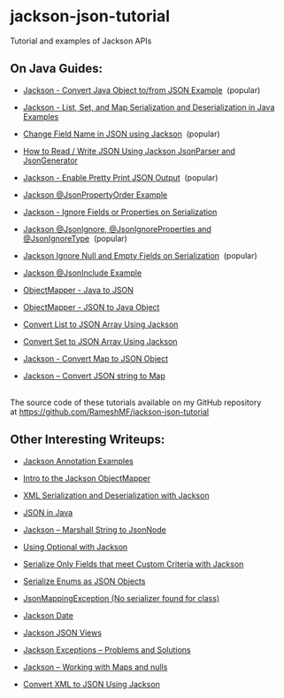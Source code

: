 # jackson-json-tutorial
Tutorial and examples of Jackson APIs

<div>
<h2 style="text-align: left;">
On Java Guides:</h2>
<div style="text-align: left;">
</div>
<ul style="text-align: left;">
<li><a href="https://www.javaguides.net/2019/04/jackson-convert-java-object-tofrom-json-example.html" target="_blank">Jackson - Convert Java Object to/from JSON Example</a>&nbsp;&nbsp;(popular)</li>
</ul>
<ul style="text-align: left;">
<li><a href="https://www.javaguides.net/2019/04/jackson-list-set-and-map-serialization-and-deseialization-in-java-example.html" target="_blank">Jackson - List, Set, and Map Serialization and Deserialization in Java Examples</a></li>
</ul>
<ul style="text-align: left;">
<li><a href="https://www.javaguides.net/2019/04/change-field-name-in-json-using-jackson.html" target="_blank">Change Field Name in JSON using Jackson</a>&nbsp;&nbsp;(popular)</li>
</ul>
<ul style="text-align: left;">
<li><a href="https://www.javaguides.net/2019/04/how-to-read-write-json-using-jackson-jsonparser-and-jsongenerator.html" target="_blank">How to Read / Write JSON Using Jackson JsonParser and JsonGenerator</a></li>
</ul>
<ul style="text-align: left;">
<li><a href="https://www.javaguides.net/2019/04/jackson-enable-pretty-print-json-output.html" target="_blank">Jackson - Enable Pretty Print JSON Output</a>&nbsp;&nbsp;(popular)</li>
</ul>
<ul style="text-align: left;">
<li><a href="https://www.javaguides.net/2019/04/jackson-jsonpropertyorder-example.html" target="_blank">Jackson @JsonPropertyOrder Example</a></li>
</ul>
<ul style="text-align: left;">
<li><a href="https://www.javaguides.net/2019/04/jackson-ignore-fields-or-properties-on-serialization.html" target="_blank">Jackson - Ignore Fields or Properties on Serialization</a></li>
</ul>
<ul style="text-align: left;">
<li><a href="https://www.javaguides.net/2019/04/jackson-jsonignore-jsonignoreproperties-and-jsonignoretype.html" target="_blank">Jackson @JsonIgnore, @JsonIgnoreProperties and @JsonIgnoreType</a>&nbsp;&nbsp;(popular)</li>
</ul>
<ul style="text-align: left;">
<li><a href="https://www.javaguides.net/2019/04/jackson-ignore-null-and-empty-fields-on-serialization.html" target="_blank">Jackson Ignore Null and Empty Fields on Serialization</a>&nbsp;&nbsp;(popular)</li>
</ul>
<div style="text-align: left;">
</div>
<ul style="text-align: left;">
<li><a href="https://www.javaguides.net/2019/04/jackson-jsoninclude-example.html" target="_blank">Jackson @JsonInclude Example</a></li>
</ul>
<ul style="text-align: left;">
<li><a href="https://www.javaguides.net/2019/07/objectmapper-java-to-json.html" target="_blank">ObjectMapper - Java to JSON</a></li>
</ul>
<div style="text-align: left;">
</div>
<ul style="text-align: left;">
<li><a href="https://www.javaguides.net/2019/07/objectmapper-json-to-java-object.html" target="_blank">ObjectMapper - JSON to Java Object</a></li>
</ul>
<ul style="text-align: left;">
<li><a href="https://www.javaguides.net/2019/07/convert-list-to-json-array-using-jackson.html" target="_blank">Convert List to JSON Array Using Jackson</a></li>
</ul>
<ul style="text-align: left;">
<li><a href="https://www.javaguides.net/2019/07/convert-set-to-json-array-using-jackson.html" target="_blank">Convert Set to JSON Array Using Jackson</a></li>
</ul>
<div style="text-align: left;">
</div>
<ul style="text-align: left;">
<li><a href="https://www.javaguides.net/2019/07/jackson-convert-map-to-json-object.html" target="_blank">Jackson - Convert Map to JSON Object</a></li>
</ul>
<ul style="text-align: left;">
<li><a href="https://www.javaguides.net/2019/07/jackson-convert-json-string-to-map.html" target="_blank">Jackson – Convert JSON string to Map</a></li>
</ul>
<br>
<div>
The source code of these tutorials available on my GitHub repository at&nbsp;<a href="https://github.com/RameshMF/jackson-json-tutorial">https://github.com/RameshMF/jackson-json-tutorial</a></div>
<h2 style="text-align: left;">
Other Interesting Writeups:</h2>
<ul style="text-align: left;"><a href="https://www.baeldung.com/jackson-annotations" target="_blank"></a>
<li><a href="https://www.baeldung.com/jackson-annotations" target="_blank"></a><a href="https://www.baeldung.com/jackson-annotations" target="_blank">Jackson Annotation Examples</a></li>
</ul>
<ul style="text-align: left;">
<li><a href="https://www.baeldung.com/jackson-object-mapper-tutorial" rel="nofollow" target="_blank">Intro to the Jackson ObjectMapper</a></li>
</ul>
<ul style="text-align: left;">
<li><a href="https://www.baeldung.com/jackson-xml-serialization-and-deserialization" rel="nofollow" target="_blank">XML Serialization and Deserialization with Jackson</a></li>
</ul>
<ul style="text-align: left;">
<li><a href="https://www.baeldung.com/java-json" rel="nofollow" target="_blank">JSON in Java</a></li>
</ul>
<ul style="text-align: left;">
<li><a href="https://www.baeldung.com/jackson-json-to-jsonnode" rel="nofollow" target="_blank">Jackson – Marshall String to JsonNode</a></li>
</ul>
<ul style="text-align: left;">
<li><a href="https://www.baeldung.com/jackson-optional" rel="nofollow" target="_blank">Using Optional with Jackson</a></li>
</ul>
<ul style="text-align: left;">
<li><a href="https://www.baeldung.com/jackson-serialize-field-custom-criteria" rel="nofollow" target="_blank">Serialize Only Fields that meet Custom Criteria with Jackson</a></li>
</ul>
<ul style="text-align: left;">
<li><a href="https://www.baeldung.com/jackson-serialize-enums" rel="nofollow" target="_blank">Serialize Enums as JSON Objects</a></li>
</ul>
<ul style="text-align: left;">
<li><a href="https://www.baeldung.com/jackson-jsonmappingexception" rel="nofollow">JsonMappingException (No serializer found for class)</a></li>
</ul>
<ul style="text-align: left;">
<li><a href="https://www.baeldung.com/jackson-serialize-dates" rel="nofollow">Jackson Date</a></li>
</ul>
<ul style="text-align: left;">
<li><a href="https://www.baeldung.com/jackson-json-view-annotation" rel="nofollow" target="_blank">Jackson JSON Views</a></li>
</ul>
<ul style="text-align: left;">
<li><a href="https://www.baeldung.com/jackson-exception" rel="nofollow" target="_blank">Jackson Exceptions – Problems and Solutions</a></li>
</ul>
<ul style="text-align: left;">
<li><a href="https://www.baeldung.com/jackson-map-null-values-or-null-key" rel="nofollow" target="_blank">Jackson – Working with Maps and nulls</a></li>
</ul>
<ul style="text-align: left;">
<li><a href="https://www.baeldung.com/jackson-convert-xml-json" rel="nofollow" target="_blank">Convert XML to JSON Using Jackson</a></li>
</ul>
</div>
